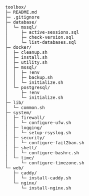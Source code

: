 <pre>
toolbox/
├─ README.md
├─ .gitignore
├─ database/
│  └─ mssql/
│     ├─ active-sessions.sql
│     ├─ check-version.sql
│     └─ list-databases.sql
├─ docker/
│  ├─ cleanup.sh
│  ├─ install.sh
│  ├─ utility.sh
│  ├─ mssql/
│  │  ├─ !env
│  │  ├─ backup.sh
│  │  └─ initialize.sh
│  └─ postgresql/
│     ├─ !env
│     └─ initialize.sh
├─ lib/
│  └─ common.sh
├─ system/
│  ├─ firewall/
│  │  └─ configure-ufw.sh
│  ├─ logging/
│  │  └─ setup-rsyslog.sh
│  ├─ security/
│  │  └─ configure-fail2ban.sh
│  ├─ shell/
│  │  └─ configure-bashrc.sh
│  └─ time/
│     └─ configure-timezone.sh
└─ web/
   ├─ caddy/
   │  └─ install-caddy.sh
   └─ nginx/
      └─ install-nginx.sh
</pre>